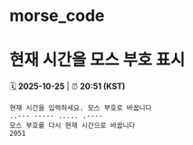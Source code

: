 # morse_code
# 현재 시간을 모스 부호 표시
<!-- MORSE_TIME_START -->
🗓️ **2025-10-25** | ⏰ **20:51 (KST)**

```
현재 시간을 입력하세요. 모스 부호로 바꿉니다
..--- ----- ..... .----
모스 부호를 다시 현재 시간으로 바꿉니다
2051
```
<!-- MORSE_TIME_END -->
